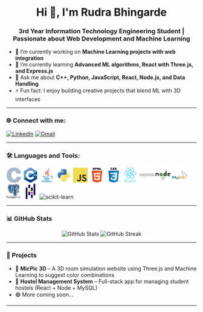 <h1 align="center">Hi 👋, I'm Rudra Bhingarde</h1>
<h3 align="center">3rd Year Information Technology Engineering Student | Passionate about Web Development and Machine Learning</h3>

- 🔭 I’m currently working on **Machine Learning projects with web integration**
- 🌱 I’m currently learning **Advanced ML algorithms, React with Three.js, and Express.js**
- 💬 Ask me about **C++, Python, JavaScript, React, Node.js, and Data Handling**
- ⚡ Fun fact: I enjoy building creative projects that blend ML with 3D interfaces

---

### 🌐 Connect with me:
<p align="left">
  <a href="www.linkedin.com/in/rudra-bhingarde-b19a652bb" target="_blank"><img src="https://img.shields.io/badge/LinkedIn-blue?style=for-the-badge&logo=linkedin" alt="LinkedIn"/></a>
  <a href="mailto:rudrabhingardedevacc@gmail.com" target="_blank"><img src="https://img.shields.io/badge/Gmail-red?style=for-the-badge&logo=gmail&logoColor=white" alt="Gmail"/></a>
</p>

---

### 🛠️ Languages and Tools:
<p align="left">
  <img src="https://raw.githubusercontent.com/devicons/devicon/master/icons/c/c-original.svg" alt="C" width="40" height="40"/>
  <img src="https://raw.githubusercontent.com/devicons/devicon/master/icons/cplusplus/cplusplus-original.svg" alt="C++" width="40" height="40"/>
  <img src="https://raw.githubusercontent.com/devicons/devicon/master/icons/java/java-original.svg" alt="Java" width="40" height="40"/>
  <img src="https://raw.githubusercontent.com/devicons/devicon/master/icons/python/python-original.svg" alt="Python" width="40" height="40"/>
  <img src="https://raw.githubusercontent.com/devicons/devicon/master/icons/javascript/javascript-original.svg" alt="JavaScript" width="40" height="40"/>
  <img src="https://raw.githubusercontent.com/devicons/devicon/master/icons/html5/html5-original-wordmark.svg" alt="HTML" width="40" height="40"/>
  <img src="https://raw.githubusercontent.com/devicons/devicon/master/icons/css3/css3-original-wordmark.svg" alt="CSS" width="40" height="40"/>
  <img src="https://raw.githubusercontent.com/devicons/devicon/master/icons/react/react-original-wordmark.svg" alt="React" width="40" height="40"/>
  <img src="https://raw.githubusercontent.com/devicons/devicon/master/icons/express/express-original-wordmark.svg" alt="Express" width="40" height="40"/>
  <img src="https://raw.githubusercontent.com/devicons/devicon/master/icons/nodejs/nodejs-original-wordmark.svg" alt="Node.js" width="40" height="40"/>
  <img src="https://raw.githubusercontent.com/devicons/devicon/master/icons/mysql/mysql-original-wordmark.svg" alt="MySQL" width="40" height="40"/>
  <img src="https://raw.githubusercontent.com/devicons/devicon/master/icons/postgresql/postgresql-original-wordmark.svg" alt="PostgreSQL" width="40" height="40"/>
  <img src="https://raw.githubusercontent.com/devicons/devicon/master/icons/pandas/pandas-original.svg" alt="Pandas" width="40" height="40"/>
  <img src="https://upload.wikimedia.org/wikipedia/commons/0/05/Scikit_learn_logo_small.svg" alt="scikit-learn" width="40" height="40"/>
</p>

---

### 📊 GitHub Stats
<p align="center">
  <img src="https://github-readme-stats.vercel.app/api?username=rudrabhingarde&show_icons=true&theme=react&hide_border=true" alt="GitHub Stats"/>
  <img src="https://github-readme-streak-stats.herokuapp.com/?user=rudrabhingarde&theme=react&hide_border=true" alt="GitHub Streak"/>
</p>

---

### 🚀 Projects
- 🔷 **MicPic 3D** – A 3D room simulation website using Three.js and Machine Learning to suggest color combinations
- 🔶 **Hostel Management System** – Full-stack app for managing student hostels (React + Node + MySQL)
- 🟢 More coming soon...

---

